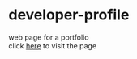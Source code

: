 # developer-profile
web page for a portfolio  
click [here](https://robynwaddell.github.io/developer-profile/) to visit the page

